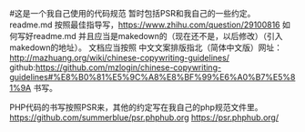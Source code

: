 #这是一个我自己使用的代码规范
 暂时包括PSR和我自己的一些约定。
 readme.md 按照最佳指导写，https://www.zhihu.com/question/29100816 如何写好readme.md
 并且应当是makedown的（现在还不是，以后修改）（引入makedown的地址）。
 文档应当按照 中文文案排版指北（简体中文版）网址：http://mazhuang.org/wiki/chinese-copywriting-guidelines/  github:https://github.com/mzlogin/chinese-copywriting-guidelines#%E8%B0%81%E5%9C%A8%E8%BF%99%E6%A0%B7%E5%81%9A  书写。
 
 PHP代码的书写按照PSR来，其他的约定写在我自己的php规范文件里。https://github.com/summerblue/psr.phphub.org https://psr.phphub.org/
 
